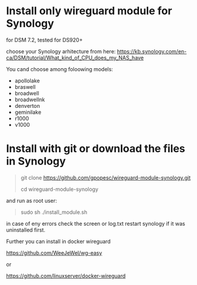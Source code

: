 # Install only wireguard module for Synology
for DSM 7.2, tested for DS920+

choose your Synology arhitecture from here:
https://kb.synology.com/en-ca/DSM/tutorial/What_kind_of_CPU_does_my_NAS_have 

You cand choose among foloowing models:
 - apollolake
 - braswell
 - broadwell
 - broadwellnk
 - denverton
 - geminilake
 - r1000
 - v1000


# Install with git  or download the files in Synology
>git clone https://github.com/gpopesc/wireguard-module-synology.git
>
>cd wireguard-module-synology


and run as root user:
>sudo sh ./install_module.sh

in case of eny errors check the screen or log.txt
restart synology if it was uninstalled first.

Further you can install in docker wireguard

https://github.com/WeeJeWel/wg-easy 

or

https://github.com/linuxserver/docker-wireguard 
